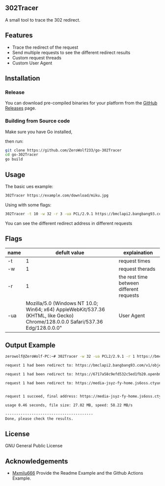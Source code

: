 ## 302Tracer

A small tool to trace the 302 redirect.

## Features

 - Trace the redirect of the request
 - Send multiple requests to see the different redirect results
 - Custom request threads
 - Custom User Agent

## Installation

### Release

You can download pre-compiled binaries for your platform from the [GitHub Releases](https://github.com/ZeroWolf233/go-302Tracer/releases) page.

### Building from Source code

Make sure you have Go installed,

then run:

```bash
git clone https://github.com/ZeroWolf233/go-302Tracer
cd go-302Tracer
go build
```

## Usage

The basic ues example:

```bash
302Tracer https://example.com/download/miku.jpg
```

Using with some flags:
```bash
302Tracer -t 10 -w 32 -r 3 -ua PCL/2.9.1 https://bmclapi2.bangbang93.com/version/1.21.4/client
```

You can see the different redirect address in different requests

## Flags
| name | defult value | explaination |
|------|--------------|--------------|
| -t   | 1            | request times |
| -w   | 1            | request therads|
| -r   | 1            | the rest time between different requests|
| -ua  | Mozilla/5.0 (Windows NT 10.0; Win64; x64) AppleWebKit/537.36 (KHTML, like Gecko) Chrome/128.0.0.0 Safari/537.36 Edg/128.0.0.0" | User Agent

## Output Example

```bash
zerowolf@ZeroWolf-PC:~# 302Tracer -w 32 -ua PCL2/2.9.1 -r 1 https://bmclapi2.bangbang93.com/version/1.21.4/client 

request 1 had been redirect to: https://bmclapi2.bangbang93.com/v1/objects/a7e5a6024bfd3cd614625aa05629adf760020304/client.jar

request 1 had been redirect to: https://6717a58c9efd532c5ed1fb20.openbmclapi.933.moe:30003/download/a7e5a6024bfd3cd614625aa05629adf760020304?name=client.jar&s=NzD-z1d8KUPR38y4K1JDUbK1EEs&e=m8d6knf0

request 1 had been redirect to: https://media-jsyz-fy-home.js6oss.ctyunxs.cn/FAMILYCLOUD/a089c955-64a7-4c09-bb7c-65795a872eb8?x-amz-CLIENTTYPEIN=PC&AWSAccessKeyId=0Lg7dAq3ZfHvePP8DKEU&x-amz-limitrate=51200&x-amz-UID=462299132&x-amz-APPID=93005&response-content-disposition=attachment%3Bfilename%3D%22a7e5a6024bfd3cd614625aa05629adf760020304%22%3Bfilename*%3DUTF-8%27%27a7e5a6024bfd3cd614625aa05629adf760020304&x-amz-OPERID=108208554&x-amz-CLIENTNETWORK=UNKNOWN&x-amz-CLOUDTYPEIN=FAMILY&Signature=sJs5j3ODRyuErcHdQsOz%2BkC16dA%3D&Expires=1742232901&x-amz-FSIZE=28335587&x-amz-UFID=325461175865163957


request 1 succeed, final address: https://media-jsyz-fy-home.js6oss.ctyunxs.cn/FAMILYCLOUD/a089c955-64a7-4c09-bb7c-65795a872eb8?x-amz-CLIENTTYPEIN=PC&AWSAccessKeyId=0Lg7dAq3ZfHvePP8DKEU&x-amz-limitrate=51200&x-amz-UID=462299132&x-amz-APPID=93005&response-content-disposition=attachment%3Bfilename%3D%22a7e5a6024bfd3cd614625aa05629adf760020304%22%3Bfilename*%3DUTF-8%27%27a7e5a6024bfd3cd614625aa05629adf760020304&x-amz-OPERID=108208554&x-amz-CLIENTNETWORK=UNKNOWN&x-amz-CLOUDTYPEIN=FAMILY&Signature=sJs5j3ODRyuErcHdQsOz%2BkC16dA%3D&Expires=1742232901&x-amz-FSIZE=28335587&x-amz-UFID=325461175865163957

usage 0.46 seconds, file size: 27.02 MB, speed: 58.22 MB/s

----------------------------------------
Done, please check the results.
```

## License

GNU General Public License

## Acknowledgements
 - [Mxmilu666](https://milu.ink/) Provide the Readme Example and the Github Actions Example.